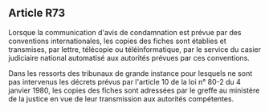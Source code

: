 Article R73
----
Lorsque la communication d'avis de condamnation est prévue par des conventions
internationales, les copies des fiches sont établies et transmises, par lettre,
télécopie ou téléinformatique, par le service du casier judiciaire national
automatisé aux autorités prévues par ces conventions.

Dans les ressorts des tribunaux de grande instance pour lesquels ne sont pas
intervenus les décrets prévus par l'article 10 de la loi n° 80-2 du 4 janvier
1980, les copies des fiches sont adressées par le greffe au ministère de la
justice en vue de leur transmission aux autorités compétentes.
